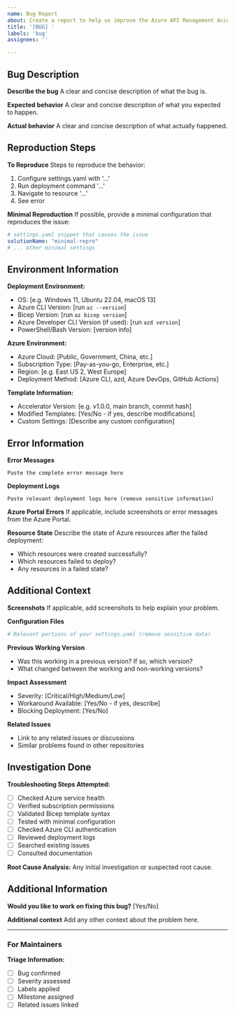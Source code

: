```yaml
---
name: Bug Report
about: Create a report to help us improve the Azure API Management Accelerator
title: '[BUG] '
labels: 'bug'
assignees: ''

---
```


## Bug Description
**Describe the bug**
A clear and concise description of what the bug is.

**Expected behavior**
A clear and concise description of what you expected to happen.

**Actual behavior**
A clear and concise description of what actually happened.

## Reproduction Steps
**To Reproduce**
Steps to reproduce the behavior:
1. Configure settings.yaml with '...'
2. Run deployment command '...'
3. Navigate to resource '...'
4. See error

**Minimal Reproduction**
If possible, provide a minimal configuration that reproduces the issue:
```yaml
# settings.yaml snippet that causes the issue
solutionName: "minimal-repro"
# ... other minimal settings
```

## Environment Information
**Deployment Environment:**
- OS: [e.g. Windows 11, Ubuntu 22.04, macOS 13]
- Azure CLI Version: [run `az --version`]
- Bicep Version: [run `az bicep version`]
- Azure Developer CLI Version (if used): [run `azd version`]
- PowerShell/Bash Version: [version info]

**Azure Environment:**
- Azure Cloud: [Public, Government, China, etc.]
- Subscription Type: [Pay-as-you-go, Enterprise, etc.]
- Region: [e.g. East US 2, West Europe]
- Deployment Method: [Azure CLI, azd, Azure DevOps, GitHub Actions]

**Template Information:**
- Accelerator Version: [e.g. v1.0.0, main branch, commit hash]
- Modified Templates: [Yes/No - if yes, describe modifications]
- Custom Settings: [Describe any custom configuration]

## Error Information
**Error Messages**
```
Paste the complete error message here
```

**Deployment Logs**
```
Paste relevant deployment logs here (remove sensitive information)
```

**Azure Portal Errors**
If applicable, include screenshots or error messages from the Azure Portal.

**Resource State**
Describe the state of Azure resources after the failed deployment:
- Which resources were created successfully?
- Which resources failed to deploy?
- Any resources in a failed state?

## Additional Context
**Screenshots**
If applicable, add screenshots to help explain your problem.

**Configuration Files**
```yaml
# Relevant portions of your settings.yaml (remove sensitive data)
```

**Previous Working Version**
- Was this working in a previous version? If so, which version?
- What changed between the working and non-working versions?

**Impact Assessment**
- Severity: [Critical/High/Medium/Low]
- Workaround Available: [Yes/No - if yes, describe]
- Blocking Deployment: [Yes/No]

**Related Issues**
- Link to any related issues or discussions
- Similar problems found in other repositories

## Investigation Done
**Troubleshooting Steps Attempted:**
- [ ] Checked Azure service health
- [ ] Verified subscription permissions
- [ ] Validated Bicep template syntax
- [ ] Tested with minimal configuration
- [ ] Checked Azure CLI authentication
- [ ] Reviewed deployment logs
- [ ] Searched existing issues
- [ ] Consulted documentation

**Root Cause Analysis:**
Any initial investigation or suspected root cause.

## Additional Information
**Would you like to work on fixing this bug?** [Yes/No]

**Additional context**
Add any other context about the problem here.

---

### For Maintainers
**Triage Information:**
- [ ] Bug confirmed
- [ ] Severity assessed
- [ ] Labels applied
- [ ] Milestone assigned
- [ ] Related issues linked